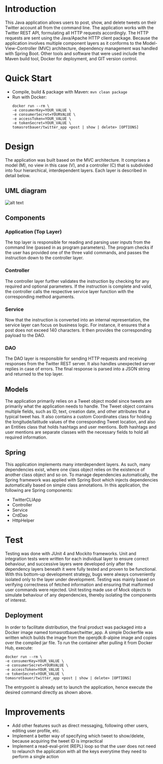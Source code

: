 # Introduction
This Java application allows users to post, show, and delete tweets on their Twitter account all from the command line. The application works with the Twitter REST API, formulating all HTTP requests accordingly. The HTTP requests are sent using the Java/Apache HTTP client package. Because the application involves multiple component layers as it conforms to the Model-View-Controller (MVC) architecture, dependency management was handled with Spring Boot. Other tools and software that were used include the Maven build tool, Docker for deployment, and GIT version control.

# Quick Start
- Compile, build & package with Maven: `mvn clean package`
- Run with Docker: 
  ```
  docker run --rm \
  -e consumerKey=YOUR_VALUE \
  -e consumerSecret=YOURVALUE \
  -e accessToken=YOUR_VALUE \
  -e tokenSecret=YOUR_VALUE \
  tomasrotbauer/twitter_app <post | show | delete> [OPTIONS]
  ```

# Design
The application was built based on the MVC architecture. It comprises a model (M), no view in this case (V), and a controller (C) that is subdivided into four hierarchical, interdependent layers. Each layer is described in detail below.
## UML diagram
![alt text]( https://raw.githubusercontent.com/jarviscanada/jarvis_data_eng_TomasRotbauer/feature/twitterReadme/core_java/twitter/assets/twitter.png "Twitter App UML Diagram")
## Components
### Application (Top Layer)
The top layer is responsible for reading and parsing user inputs from the command line (passed in as program parameters). The program checks if the user has provided one of the three valid commands, and passes the instruction down to the controller layer.
### Controller
The controller layer further validates the instruction by checking for any required and optional parameters. If the instruction is complete and valid, the controller calls the respective service layer function with the corresponding method arguments.
### Service
Now that the instruction is converted into an internal representation, the service layer can focus on business logic. For instance, it ensures that a post does not exceed 140 characters. It then provides the corresponding payload to the DAO.
### DAO
The DAO layer is responsible for sending HTTP requests and receiving responses from the Twitter REST server. It also handles unexpected server replies in case of errors. The final response is parsed into a JSON string and returned to the top layer.

## Models
The application primarily relies on a Tweet object model since tweets are primarily what the application needs to handle. The Tweet object contains multiple fields, such as ID, text, creation date, and other attributes that a typical tweet has. It also contains a custom Coordinates class for holding the longitude/latitude values of the corresponding Tweet location, and also an Entities class that holds hashtags and user mentions. Both hashtags and user mentions are separate classes with the necessary fields to hold all required information.
## Spring
This application implements many interdependent layers. As such, many dependencies exist, where one class object relies on the existence of another class object and so on. To manage dependencies automatically, the Spring framework was applied with Spring Boot which injects dependencies automatically based on simple class annotations. In this application, the following are Spring components:
* TwitterCLIApp
* Controller
* Service
* CrdDao
* HttpHelper
# Test
Testing was done with JUnit 4 and Mockito frameworks. Unit and integration tests were written for each individual layer to ensure correct behaviour, and successive layers were developed only after the dependency layers beneath it were fully tested and proven to be functional. With this bottom-up development strategy, bugs were always conveniently isolated only to the layer under development. Testing was mainly based on verifying correctness of fetched information and ensuring that malformed user commands were rejected. Unit testing made use of Mock objects to simulate behaviour of any dependencies, thereby isolating the components of interest.
## Deployment
In order to facilitate distribution, the final product was packaged into a Docker image named tomasrotbauer/twitter_app. A simple Dockerfile was written which builds the image from the openjdk:8-alpine image and copies over the compiled jar file. To run the container after pulling it from Docker Hub, execute:
  ```
  docker run --rm \
  -e consumerKey=YOUR_VALUE \
  -e consumerSecret=YOURVALUE \
  -e accessToken=YOUR_VALUE \
  -e tokenSecret=YOUR_VALUE \
  tomasrotbauer/twitter_app <post | show | delete> [OPTIONS]
  ```
The entrypoint is already set to launch the application, hence execute the desired command directly as shown above.

# Improvements
- Add other features such as direct messaging, following other users, editing user profile, etc.
- Implement a better way of specifying which tweet to show/delete, because acquiring the tweet ID is impractical
- Implement a read-eval-print (REPL) loop so that the user does not need to relaunch the application with all the keys everytime they need to perform a single action